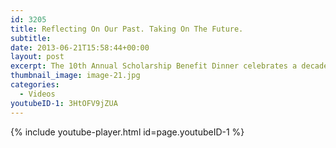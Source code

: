 ```yaml
---
id: 3205
title: Reflecting On Our Past. Taking On The Future.
subtitle: 
date: 2013-06-21T15:58:44+00:00
layout: post
excerpt: The 10th Annual Scholarship Benefit Dinner celebrates a decade of community achievement and generosity.
thumbnail_image: image-21.jpg
categories:
  - Videos
youtubeID-1: 3HtOFV9jZUA
---
```

{% include youtube-player.html id=page.youtubeID-1 %}
